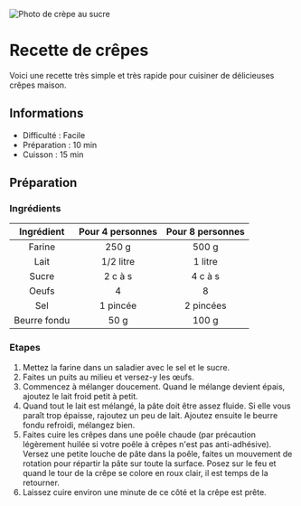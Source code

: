 
![Photo de crèpe au sucre](https://img.lemde.fr/2022/02/10/145/184/1183/788/664/0/75/0/711057b_169085-3259764.jpg)

# Recette de crêpes

Voici une recette très simple et très rapide pour cuisiner de délicieuses crêpes maison.

## Informations

* Difficulté : Facile
* Préparation : 10 min
* Cuisson : 15 min

## Préparation

### Ingrédients

|Ingrédient|Pour 4 personnes|Pour 8 personnes|
|:--------:|:--------------:|:--------------:|
|Farine    |250 g           |500 g           |
|Lait      |1/2 litre       |1 litre         |
|Sucre     |2 c à s         |4 c à s         |
|Oeufs     |4               |8               |
|Sel       |1 pincée        |2 pincées       |
|Beurre fondu|50 g          |100 g           |

### Etapes

1. Mettez la farine dans un saladier avec le sel et le sucre.
2. Faites un puits au milieu et versez-y les œufs.
3. Commencez à mélanger doucement. Quand le mélange devient épais, ajoutez le lait froid petit à petit.
4. Quand tout le lait est mélangé, la pâte doit être assez fluide. Si elle vous paraît trop épaisse, rajoutez un peu de lait. Ajoutez ensuite le beurre fondu refroidi, mélangez bien.
5. Faites cuire les crêpes dans une poêle chaude (par précaution légèrement huilée si votre poêle à crêpes n'est pas anti-adhésive). Versez une petite louche de pâte dans la poêle, faites un mouvement de rotation pour répartir la pâte sur toute la surface. Posez sur le feu et quand le tour de la crêpe se colore en roux clair, il est temps de la retourner.
6. Laissez cuire environ une minute de ce côté et la crêpe est prête.
